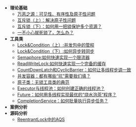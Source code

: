 * **理论基础**
	* [万恶之源：可见性、有序性及原子性问题](java/thread/origin.md)
	* [互斥锁（上）：解决原子性问题](java/thread/mutex1.md)
	* [互斥锁（下）：如何用一把锁保护多个资源？](java/thread/mutex2.md)
	* [一不小心就死锁了，怎么办？](java/thread/deadlock.md)
* **工具类**
    * [Lock&Condition（上）:并发包中的管程](java/thread/lock.md)
    * [Lock&Condition（下）:如何异步转同步](java/thread/condition.md)
    * [Semaphore:如何快速实现一个限流器](java/thread/semaphore.md)
    * [ReadWriteLock:如何快速实现一个完备的缓存](java/thread/readWriteLock.md)
    * [CountDownLatch和CyclicBarrier：如何让多线程步调一致](java/thread/countDownLatchAndCyclicBarrier.md)
    * [并发容器：都有哪些“坑”需要我们填？](java/thread/collection.md)
    * [原子类：无锁工具类的典范](java/thread/atomicClass.md)
    * [Executor与线程池：如何创建正确的线程池？](java/thread/executor.md)
    * [Future：如何用多线程实现最优的“烧水泡茶”程序？](java/thread/future.md)
    * [CompletionService：如何批量执行异步任务？](java/thread/completionService.md)
* **案例分析**
* **源码分析**
	* [ReentrantLock中的AQS](java/thread/AQS.md)